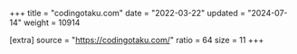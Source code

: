 +++
title = "codingotaku.com"
date = "2022-03-22"
updated = "2024-07-14"
weight = 10914

[extra]
source = "https://codingotaku.com/"
ratio = 64
size = 11
+++
